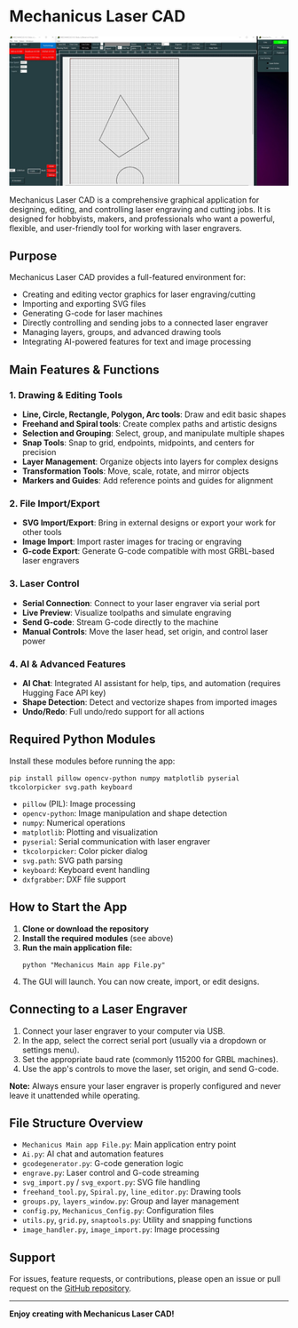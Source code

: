 
# Mechanicus Laser CAD

![Mechanicus Laser CAD Screenshot](Screenshot1.jpg)

Mechanicus Laser CAD is a comprehensive graphical application for designing, editing, and controlling laser engraving and cutting jobs. It is designed for hobbyists, makers, and professionals who want a powerful, flexible, and user-friendly tool for working with laser engravers.

## Purpose
Mechanicus Laser CAD provides a full-featured environment for:
- Creating and editing vector graphics for laser engraving/cutting
- Importing and exporting SVG files
- Generating G-code for laser machines
- Directly controlling and sending jobs to a connected laser engraver
- Managing layers, groups, and advanced drawing tools
- Integrating AI-powered features for text and image processing

## Main Features & Functions

### 1. Drawing & Editing Tools
- **Line, Circle, Rectangle, Polygon, Arc tools**: Draw and edit basic shapes
- **Freehand and Spiral tools**: Create complex paths and artistic designs
- **Selection and Grouping**: Select, group, and manipulate multiple shapes
- **Snap Tools**: Snap to grid, endpoints, midpoints, and centers for precision
- **Layer Management**: Organize objects into layers for complex designs
- **Transformation Tools**: Move, scale, rotate, and mirror objects
- **Markers and Guides**: Add reference points and guides for alignment

### 2. File Import/Export
- **SVG Import/Export**: Bring in external designs or export your work for other tools
- **Image Import**: Import raster images for tracing or engraving
- **G-code Export**: Generate G-code compatible with most GRBL-based laser engravers

### 3. Laser Control
- **Serial Connection**: Connect to your laser engraver via serial port
- **Live Preview**: Visualize toolpaths and simulate engraving
- **Send G-code**: Stream G-code directly to the machine
- **Manual Controls**: Move the laser head, set origin, and control laser power

### 4. AI & Advanced Features
- **AI Chat**: Integrated AI assistant for help, tips, and automation (requires Hugging Face API key)
- **Shape Detection**: Detect and vectorize shapes from imported images
- **Undo/Redo**: Full undo/redo support for all actions

## Required Python Modules
Install these modules before running the app:

```
pip install pillow opencv-python numpy matplotlib pyserial tkcolorpicker svg.path keyboard
```

- `pillow` (PIL): Image processing
- `opencv-python`: Image manipulation and shape detection
- `numpy`: Numerical operations
- `matplotlib`: Plotting and visualization
- `pyserial`: Serial communication with laser engraver
- `tkcolorpicker`: Color picker dialog
- `svg.path`: SVG path parsing
- `keyboard`: Keyboard event handling
- `dxfgrabber`: DXF file support

## How to Start the App
1. **Clone or download the repository**
2. **Install the required modules** (see above)
3. **Run the main application file:**
   ```
   python "Mechanicus Main app File.py"
   ```
4. The GUI will launch. You can now create, import, or edit designs.

## Connecting to a Laser Engraver
1. Connect your laser engraver to your computer via USB.
2. In the app, select the correct serial port (usually via a dropdown or settings menu).
3. Set the appropriate baud rate (commonly 115200 for GRBL machines).
4. Use the app's controls to move the laser, set origin, and send G-code.

**Note:** Always ensure your laser engraver is properly configured and never leave it unattended while operating.

## File Structure Overview
- `Mechanicus Main app File.py`: Main application entry point
- `Ai.py`: AI chat and automation features
- `gcodegenerator.py`: G-code generation logic
- `engrave.py`: Laser control and G-code streaming
- `svg_import.py` / `svg_export.py`: SVG file handling
- `freehand_tool.py`, `Spiral.py`, `line_editor.py`: Drawing tools
- `groups.py`, `layers_window.py`: Group and layer management
- `config.py`, `Mechanicus_Config.py`: Configuration files
- `utils.py`, `grid.py`, `snaptools.py`: Utility and snapping functions
- `image_handler.py`, `image_import.py`: Image processing

## Support
For issues, feature requests, or contributions, please open an issue or pull request on the [GitHub repository](https://github.com/JoeSzeles/Mechanicus_Laser_CAD).

---
**Enjoy creating with Mechanicus Laser CAD!**
